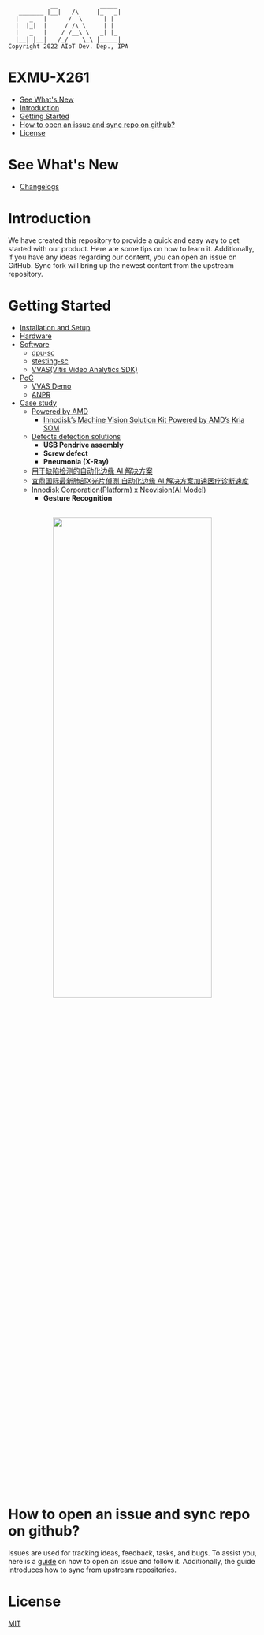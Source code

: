 <!--
 Copyright (c) 2022 Innodisk Crop.
 
 This software is released under the MIT License.
 https://opensource.org/licenses/MIT
-->
```
            __            _____
   _______ |__|   /\     |_   _|
  |   _   |      /  \      | |
  |  |_|  |     / /\ \     | |
  |   _   |    / /__\ \   _| |_
  |__| |__|   /_/    \_\ |_____|
Copyright 2022 AIoT Dev. Dep., IPA
```

# EXMU-X261

- [See What's New](#see-whats-new)
- [Introduction](#introduction)
- [Getting Started](#getting-started)
- [How to open an issue and sync repo on github?](#how-to-open-an-issue-and-sync-repo-on-github)
- [License](#license)
   
# See What's New
- [Changelogs](./docs/changelogs.md)

# Introduction
We have created this repository to provide a quick and easy way to get started with our product. Here are some tips on how to learn it. Additionally, if you have any ideas regarding our content, you can open an issue on GitHub. Sync fork will bring up the newest content from the upstream repository.

# Getting Started
 - [Installation and Setup](./tocs/0.Getting-Started/Getting-Started.md)
  - [Hardware](./tocs/1.Hardware/hardware.md)
  - [Software](./tocs/2.Software/)
    - [dpu-sc](./tocs/2.Software/dpu-sc.md)
    - [stesting-sc](./tocs/2.Software/stesting-sc.md)
    - [VVAS(Vitis Video Analytics SDK)](./tocs/2.Software/VVAS.md)
  - [PoC](./tocs/3.POC/)
    - [VVAS Demo](./tocs/3.POC/VVAS-Demo.md)
    - [ANPR](./tocs/3.POC/ANPR.md)
  - [Case study](./tocs/5.Case-study/case-study.md)
    - [Powered by AMD](https://www.xilinx.com/video/corporate/innodisk-machine-vision-solution-kit-powered-by-amd-kria-som.html)
      - [Innodisk’s Machine Vision Solution Kit Powered by AMD’s Kria SOM](https://www.xilinx.com/content/dam/xilinx/publications/powered-by-xilinx/innodisk-case-study.pdf)
    - [Defects detection solutions](./tocs/5.Case-study/Defect-Detection.md)
        - **USB Pendrive assembly**
        - **Screw defect**
        - **Pneumonia (X-Ray)**
    - [用于缺陷检测的自动化边缘 AI 解决方案](https://china.xilinx.com/video/events/cns_xtd_AI_solution.html)
    - [宜鼎国际最新肺部X光片偵測 自动化边缘 AI 解决方案加速医疗诊断速度](https://www.myinnodisk.cn/newsDetail/1363.html)
    - [Innodisk Corporation(Platform) x Neovision(AI Model)](https://www.linkedin.com/posts/neovisionsas_intelligenceartificielle-industrie-activity-7039869643737456640-52r8?utm_source=share&utm_medium=member_desktop)
      - **Gesture Recognition**

  <br />
  <div align="center"><img width="80%" height="50%" src="./EXMU-X261.png"></div>
  <br />

# How to open an issue and sync repo on github?
Issues are used for tracking ideas, feedback, tasks, and bugs. To assist you, here is a [guide](./docs/contributing/Readme.md) on how to open an issue and follow it. Additionally, the guide introduces how to sync from upstream repositories.

# License
[MIT](./LICENSE)